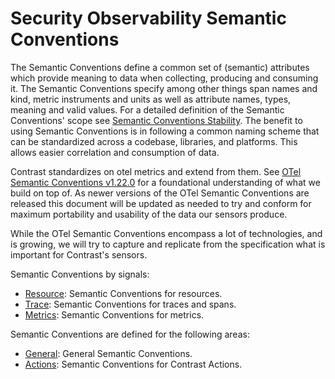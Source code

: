# Security Observability Semantic Conventions

The Semantic Conventions define a common set of (semantic) attributes which
provide meaning to data when collecting, producing and consuming it.
The Semantic Conventions specify among other things span names and kind, metric
instruments and units as well as attribute names, types, meaning and valid
values. For a detailed definition of the Semantic Conventions' scope see
[Semantic Conventions Stability](https://opentelemetry.io/docs/specs/otel/versioning-and-stability/#semantic-conventions-stability).
The benefit to using Semantic Conventions is in following a common naming
scheme that can be standardized across a codebase, libraries, and platforms.
This allows easier correlation and consumption of data.

Contrast standardizes on otel metrics and extend from them. See
[OTel Semantic Conventions v1.22.0](https://github.com/open-telemetry/semantic-conventions/tree/v1.22.0/docs)
for a foundational understanding of what we build on top of.  As newer versions of the OTel Semantic Conventions are released
this document will be updated as needed to try and conform for maximum portability and usability of the data our sensors
produce.

While the OTel Semantic Conventions encompass a lot of technologies, and is growing, we will try to capture and replicate from
the specification what is important for Contrast's sensors.

Semantic Conventions by signals:

- [Resource](resource/README.md): Semantic Conventions for resources.
- [Trace](general/trace.md): Semantic Conventions for traces and spans.
- [Metrics](general/metrics.md): Semantic Conventions for metrics.

Semantic Conventions are defined for the following areas:

- [General](general/README.md): General Semantic Conventions.
- [Actions](actions/README.md): Semantic Conventions for Contrast Actions.
